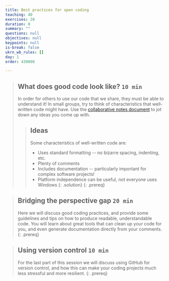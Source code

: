 ```yaml
---
title: Best practices for open coding
teaching: 40
exercises: 20
duration: 0
summary: ""
questions: null
objectives: null
keypoints: null
is-break: false
ukrn_wb_rules: []
day: 1
order: 430000

---
```

> ## What does good code look like? `10 min`
> In order for others to use our code that we share, they must be able to understand it!
> In small groups, try to think of characteristics that well-written code might have.
> Use the <a href="{{ site.collaborative_notes }}" target="_blank">collaborative notes document</a>
> to jot down any ideas you come up with.
> > ## Ideas
> > Some characteristics of well-written code are:
> > - Uses standard formatting -- no bizarre spacing, indenting, etc.
> > - Plenty of comments
> > - Includes documentation -- particularly important for complex software projects!
> > - Platform independence can be useful, not everyone uses Windows
> {: .solution}
{: .prereq}

> ## Bridging the perspective gap `20 min`
> Here we will discuss good coding practices, and provide some guidelines and tips on how to 
> produce readable, understandable code.  You will learn about great tools that can clean up your 
> code for you, and even generate documentation directly from your comments.
{: .prereq}

> ## Using version control `10 min`
> For the last part of this session we will discuss using GitHub for version control, and how this can 
> make your coding projects much less stressful and more resilient.
{: .prereq}
